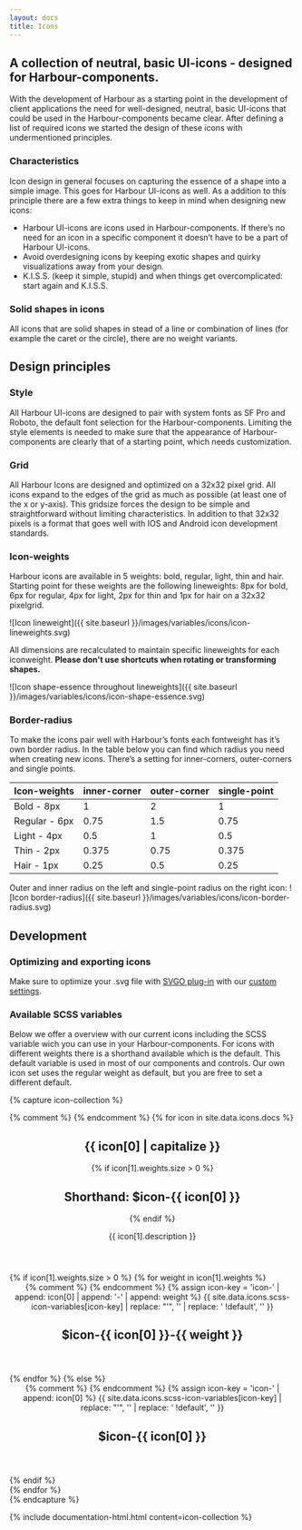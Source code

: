 ```yaml
---
layout: docs
title: Icons
---
```


## A collection of neutral, basic UI-icons - designed for Harbour-components.

With the development of Harbour as a starting point in the development of client applications the need for  well-designed, neutral, basic UI-icons that could be used in the Harbour-components became clear. After defining a list of required icons we started the design of these icons with undermentioned principles.

### Characteristics

Icon design in general focuses on capturing the essence of a shape into a simple image. This goes for Harbour UI-icons as well. As a addition to this principle there are a few extra things to keep in mind when designing new icons:

- Harbour UI-icons are icons used in Harbour-components. If there’s no need for an icon in a specific component it doesn’t have to be a part of Harbour UI-icons.
- Avoid overdesigning icons by keeping exotic shapes and quirky visualizations away from your design.
- K.I.S.S. (keep it simple, stupid) and when things get overcomplicated: start again and K.I.S.S.

### Solid shapes in icons

All icons that are solid shapes in stead of a line or combination of lines (for example the caret or the circle), there are no weight variants.

## Design principles
 
### Style

All Harbour UI-icons are designed to pair with system fonts as SF Pro and Roboto, the default font selection for the Harbour-components. Limiting the style elements is needed to make sure that the appearance of Harbour-components are clearly that of a starting point, which needs customization.

### Grid

All Harbour Icons are designed and optimized on a 32x32 pixel grid. All icons expand to the edges of the grid as much as possible (at least one of the x or y-axis). This gridsize forces the design to be simple and straightforward without limiting characteristics. In addition to that 32x32 pixels is a format that goes well with IOS and Android icon development standards.

### Icon-weights

Harbour icons are available in 5 weights: bold, regular, light, thin and hair. Starting point for these weights are the following lineweights: 8px for bold, 6px for regular, 4px for light, 2px for thin and 1px for hair on a 32x32 pixelgrid.

![Icon lineweight]({{ site.baseurl }}/images/variables/icons/icon-lineweights.svg)

All dimensions are recalculated to maintain specific lineweights for each iconweight. **Please don't use shortcuts when rotating or transforming shapes.**

![Icon shape-essence throughout lineweights]({{ site.baseurl }}/images/variables/icons/icon-shape-essence.svg)

### Border-radius

To make the icons pair well with Harbour’s fonts each fontweight has it’s own border radius. In the table below you can find which radius you need when creating new icons. There’s a setting for inner-corners, outer-corners and single points.

| Icon-weights | inner-corner | outer-corner | single-point |
|-------|--------|---------|---------|
| Bold - 8px | 1 | 2 | 1 |
| Regular - 6px | 0.75 | 1.5 | 0.75 |
| Light - 4px | 0.5 | 1 | 0.5 |
| Thin - 2px | 0.375 | 0.75 | 0.375 |
| Hair - 1px | 0.25 | 0.5 | 0.25 |

Outer and inner radius on the left and single-point radius on the right icon:
![Icon border-radius]({{ site.baseurl }}/images/variables/icons/icon-border-radius.svg)

## Development

### Optimizing and exporting icons

Make sure to optimize your .svg file with [SVGO plug-in](https://github.com/svg/svgo) with our [custom settings](/attachments/svgo.json).

###  Available SCSS variables

Below we offer a overview with our current icons including the SCSS variable wich you can use in your Harbour-components. For icons with different weights there is a shorthand available which is the default. This default variable is used in most of our components and controls. Our own icon set uses the regular weight as default, but you are free to set a different default.

{% capture icon-collection %}
<section class="layout">
	{% comment %}
		<!-- Loop over all icons in the _data/icons/docs.json file. icon[0] stand for the key (e.g. 'arrow-down') and icon[1] contains the value; the description and the weights array.  -->
	{% endcomment %}
	{% for icon in site.data.icons.docs %}
		<div class="layout__section">
			<header class="heading-group">
				<h1 class="heading-group__title">
					{{ icon[0] | capitalize }}
				</h1>
				{% if icon[1].weights.size > 0 %}
					<h2 class="heading-group__underline">
						Shorthand: <span class="heading-group__emphasis">$icon-{{ icon[0] }}</span>
					</h2>
				{% endif %}
				<p class="heading-group__supporting-text">
					{{ icon[1].description }}
				</p>
			</header>
		</div>
		<div class="layout__section layout__section--spaced-60 layout__section--colored">
			<div class="layout__inner layout__inner--padded-80">
				<div class="collection collection--grid-one-whole-till-one-third">
					{% if icon[1].weights.size > 0 %}
						{% for weight in icon[1].weights %}
							<div class="collection__item">
								<div class="card card--90">
									<div class="card__actions">
										<div class="card__primary-action">
											<header class="card__header">
												<div class="card__icon">
													{% comment %}
														<!-- Generate icon key to get the values from the scss-icon-variables.json. Then select the right icon and strip single quotes and SCSS !default flag to get the original SVG. -->
													{% endcomment %}
													{% assign icon-key = 'icon-' | append: icon[0] | append: '-' | append: weight %}
													{{ site.data.icons.scss-icon-variables[icon-key] | replace: "'", '' | replace: ' !default', '' }}
												</div>
												<div class="card__heading-group">
													<h1 class="card__title">
														$icon-{{ icon[0] }}-{{ weight }}
													</h1>
												</div>
											</header>
										</div>
									</div>
								</div>
							</div>
						{% endfor %}
					{% else  %}
						<div class="collection__item">
							<div class="card card--90">
								<div class="card__actions">
									<div class="card__primary-action">
										<header class="card__header">
											<div class="card__icon">
												{% comment %}
													<!-- Generate icon key to get the values from the scss-icon-variables.json. Then select the right icon and strip single quotes and SCSS !default flag to get the original SVG. -->
												{% endcomment %}
												{% assign icon-key = 'icon-' | append: icon[0] %}
												{{ site.data.icons.scss-icon-variables[icon-key] | replace: "'", '' | replace: ' !default', '' }}
											</div>
											<div class="card__heading-group">
												<h1 class="card__title">
													$icon-{{ icon[0] }}
												</h1>
											</div>
										</header>
									</div>
								</div>
							</div>
						</div>
					{% endif %}
				</div>
			</div>
		</div>
	{% endfor %}
</section>
{% endcapture %}

{% include documentation-html.html
	content=icon-collection
%}